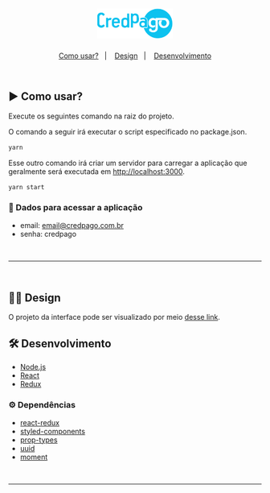 <h1 align="center">
  <img src=".github/logo.svg" alt="logo" width=150px>
</h1>

<p align="center">
  <a href="#-como-usar?">Como usar?</a>&nbsp;&nbsp;&nbsp;|&nbsp;&nbsp;&nbsp;
  <a href="#-design">Design</a>&nbsp;&nbsp;&nbsp;|&nbsp;&nbsp;&nbsp;
  <a href="#-desenvolvimento">Desenvolvimento</a>
</p>

<br>

## ▶️ Como usar?

Execute os seguintes comando na raiz do projeto.

O comando a seguir irá executar o script especificado no package.json.
```bash
yarn
```

Esse outro comando irá criar um servidor para carregar a aplicação que geralmente será executada em [http://localhost:3000]().
```bash
yarn start
```

### 🔑 Dados para acessar a aplicação

- email: email@credpago.com.br
- senha: credpago

<br>

---

<br>

## 💅🏻 Design

O projeto da interface pode ser visualizado por meio [desse link](https://www.figma.com/file/T9xbTUTVoNmVqGvgzRJixB/Untitled?node-id=0%3A1).

## 🛠️ Desenvolvimento

- [Node.js](https://nodejs.org/en/)
- [React](https://reactjs.org)
- [Redux](https://redux.js.org/)

### ⚙️ Dependências

- [react-redux](https://www.npmjs.com/package/react-redux)
- [styled-components](https://www.npmjs.com/package/styled-components)
- [prop-types](https://www.npmjs.com/package/prop-types)
- [uuid](https://www.npmjs.com/package/uuid)
- [moment](https://www.npmjs.com/package/moment)

<br>

---